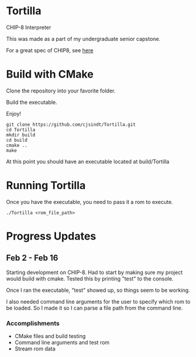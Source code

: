 # Tortilla
CHIP-8 Interpreter

This was made as a part of my undergraduate senior capstone.

For a great spec of CHIP8, see [here](http://devernay.free.fr/hacks/chip8/C8TECH10.HTM)

# Build with CMake

Clone the repository into your favorite folder.

Build the executable.

Enjoy!

```
git clone https://github.com/cjsindt/Tortilla.git
cd Tortilla
mkdir build
cd build
cmake ..
make
```

At this point you should have an executable located at build/Tortilla

# Running Tortilla

Once you have the executable, you need to pass it a rom to execute.

```
./Tortilla <rom_file_path>
```

# Progress Updates

## Feb 2 - Feb 16

Starting development on CHIP-8. Had to start by making sure my project would build with cmake. Tested this by printing "test" to the console.

Once I ran the executable, "test" showed up, so things seem to be working.

I also needed command line arguments for the user to specify which rom to be loaded.
So I made it so I can parse a file path from the command line.

### Accomplishments

- CMake files and build testing
- Command line arguments and test rom
- Stream rom data

